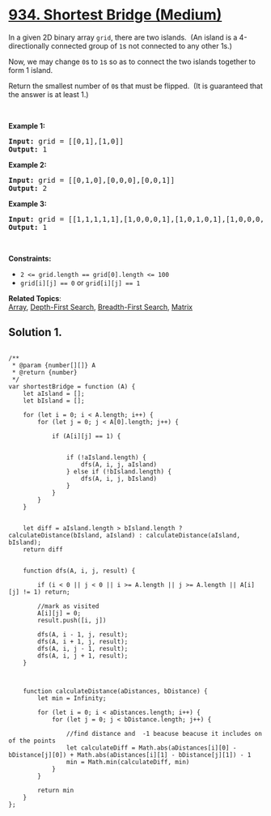 # [934. Shortest Bridge (Medium)](https://leetcode.com/problems/shortest-bridge/)

<p>In a given 2D binary array <code>grid</code>, there are two islands.&nbsp; (An island is a 4-directionally connected group of&nbsp;<code>1</code>s not connected to any other 1s.)</p>

<p>Now, we may change <code>0</code>s to <code>1</code>s so as to connect the two islands together to form 1 island.</p>

<p>Return the smallest number of <code>0</code>s that must be flipped.&nbsp; (It is guaranteed that the answer is at least 1.)</p>

<p>&nbsp;</p>
<p><strong>Example 1:</strong></p>

<pre><strong>Input:</strong> grid = [[0,1],[1,0]]
<strong>Output:</strong> 1
</pre>

<p><strong>Example 2:</strong></p>

<pre><strong>Input:</strong> grid = [[0,1,0],[0,0,0],[0,0,1]]
<strong>Output:</strong> 2
</pre>

<p><strong>Example 3:</strong></p>

<pre><strong>Input:</strong> grid = [[1,1,1,1,1],[1,0,0,0,1],[1,0,1,0,1],[1,0,0,0,1],[1,1,1,1,1]]
<strong>Output:</strong> 1
</pre>

<p>&nbsp;</p>
<p><strong>Constraints:</strong></p>

<ul>
	<li><code>2 &lt;= grid.length == grid[0].length &lt;= 100</code></li>
	<li><code>grid[i][j] == 0</code> or <code>grid[i][j] == 1</code></li>
</ul>

**Related Topics**:  
[Array](https://leetcode.com/tag/array/), [Depth-First Search](https://leetcode.com/tag/depth-first-search/), [Breadth-First Search](https://leetcode.com/tag/breadth-first-search/), [Matrix](https://leetcode.com/tag/matrix/)

## Solution 1.

```DFS + BFS

/**
 * @param {number[][]} A
 * @return {number}
 */
var shortestBridge = function (A) {
    let aIsland = [];
    let bIsland = [];

    for (let i = 0; i < A.length; i++) {
        for (let j = 0; j < A[0].length; j++) {

            if (A[i][j] == 1) {


                if (!aIsland.length) {
                    dfs(A, i, j, aIsland)
                } else if (!bIsland.length) {
                    dfs(A, i, j, bIsland)
                }
            }
        }
    }


    let diff = aIsland.length > bIsland.length ? calculateDistance(bIsland, aIsland) : calculateDistance(aIsland, bIsland);
    return diff


    function dfs(A, i, j, result) {

        if (i < 0 || j < 0 || i >= A.length || j >= A.length || A[i][j] != 1) return;

        //mark as visited
        A[i][j] = 0;
        result.push([i, j])

        dfs(A, i - 1, j, result);
        dfs(A, i + 1, j, result);
        dfs(A, i, j - 1, result);
        dfs(A, i, j + 1, result);
    }



    function calculateDistance(aDistances, bDistance) {
        let min = Infinity;

        for (let i = 0; i < aDistances.length; i++) {
            for (let j = 0; j < bDistance.length; j++) {

                //find distance and  -1 beacuse beacuse it includes on of the points
                let calculateDiff = Math.abs(aDistances[i][0] - bDistance[j][0]) + Math.abs(aDistances[i][1] - bDistance[j][1]) - 1
                min = Math.min(calculateDiff, min)
            }
        }

        return min
    }
};

```
